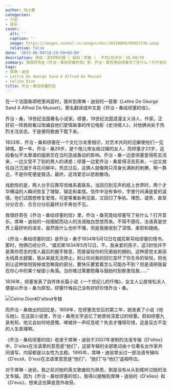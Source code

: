 ```yaml
---
author: 陆小鹿
categories:
- 介绍
- 音乐
cover:
  alt: ''
  caption: ''
  image: https://images.soomal.cc/images/doc/20150809/00053736.webp
  relative: false
date: '2015-08-09T18:29:59+08:00'
description: 源自：深圳特区报 | 版权：转载 |  平均/总评分：10.00/30
summary: 我很好奇在《乔治・桑给缪塞的信》里，乔治・桑究竟给缪塞写了些什么？打开音乐，席琳・迪翁的一段细腻而动人的法语独白悠悠而来。不得不感叹，法语真是世界上最好听的语言，虽然我什么也听不懂，但是我接收到了深情、柔软和缱绻。
tags:
- 席琳・迪翁
- Lettre De George Sand A Alfred De Musset
- Celine Dion
title: 乔治・桑给缪塞的信
---
```


在一个法国香颂吧里闲逛时，我听到席琳・迪翁的一首歌《Lettre De George Sand A Alfred De Musset》，歌名翻译成中文是《乔治・桑给缪塞的信》。



乔治・桑，19世纪法国著名小说家。缪塞，19世纪法国浪漫主义诗人、作家。正好前一阵我刚看过改编自他们爱情故事的传记电影《史诗情人》，对他俩尚处于热烈关注状态，于是便将歌曲下载下来。

1833年，乔治・桑和缪塞在一个文化沙龙里相识，对艺术共同的见解使他们一见钟情。那一年，乔治・桑29岁，是个拖儿带女结过婚的女人，而缪塞才23岁，这段看似不太靠谱的姐弟恋在当时造成轰动的影响。乔治・桑一边爱缪塞爱得死去活来，一边又受不了别的男人的诱惑；缪塞一边爱乔治・桑爱得活去死来，一边又放任自己沉溺于寻花问柳中。热恋过后，这俩人就像两只浑身长满刺的刺猬，稍一靠近，不是你死便是我活。最终，这场爱恋以悲剧散场。

戏剧性的是，两人分手后靠写信维系着联系，当回归到无声的纸上世界时，两个才华横溢的人瞬间恢复了理智、镇定和柔情。信件中没有争吵，字里行间满是爱的温情。他们试图想修复爱情，可是等重新再见面，又回归了争执、埋怨、谴责，直至分分合合、合合分分后最终分手再也不见。

我很好奇在《乔治・桑给缪塞的信》里，乔治・桑究竟给缪塞写了些什么？打开音乐，席琳・迪翁的一段细腻而动人的法语独白悠悠而来。不得不感叹，法语真是世界上最好听的语言，虽然我什么也听不懂，但是我接收到了深情、柔软和缱绻。

《乔治・桑给缪塞的信》是乔治・桑于1834年5月12日在威尼斯写给缪塞的情书。那时，他俩已经分开。“威尼斯1834年5月12日。不，我亲爱的孩子，这3封信并不是离你而去的情人最后的握手致意，而是留给你的兄弟般的拥别。这种感觉太美丽太纯真太甜蜜，我从来就无法停止。别让你对我的回忆宠坏了你生命的愉悦，但也别让这种愉悦毁掉或忽略我的部分。要快乐要爱着怎么可能办不到？但是请把我留在你心中的某个秘密小角落。当你难过需要慰藉与鼓励时到那里找我……”

1836年，缪塞发表了自传体长篇小说《一个世纪儿的忏悔》，女主人公皮埃松夫人便是以乔治・桑为原型。缪塞忏悔自己没有好好珍惜乔治・桑。

![Celine Dion《D'elles》专辑](https://images.soomal.cc/images/doc/20150809/00053735_01.webp)





而乔治・桑做出的回应是，1859年，在缪塞去世后的第三年，她发表了小说《他与她》。在这部小说里，乔治・桑用文字追忆了她曾经深爱过的缪塞。假如缪塞九泉有知，他又会如何地感慨、唏嘘并一声叹息呢？失去才懂得珍惜，这是亘古不变的人生真理啊。

《乔治・桑给缪塞的信》收录于席琳・迪翁于2007年录制的法语专辑《D'elles》中，D'elles在法语里的意思是“她们”，这部专辑的全部歌词由十位著名女作家共同谱写，内容都是以女性为主题。1995年，席琳・迪翁曾出过一部法语专辑叫《D'eus》，D'eus在法语里意思是“他们”。“她们”与“他们”遥相呼应。

对于席琳・迪翁，我之前对她的英文歌曲较为熟悉，倒是没有从头到尾听过她的法文专辑。因为《乔治・桑给缪塞的信》，我得以接触到席琳・迪翁的《D'elles》和《D'eus》，想来这也算是意外收获。
